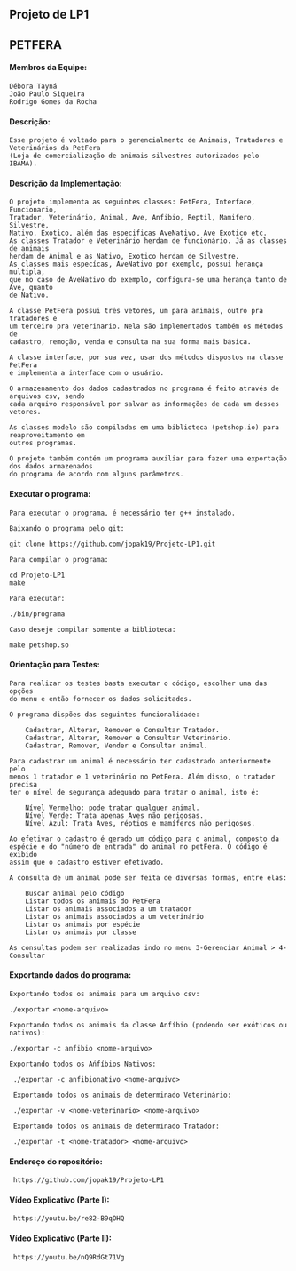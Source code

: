 ## Projeto de LP1

## PETFERA ##

#### Membros da Equipe:

    Débora Tayná
    João Paulo Siqueira
    Rodrigo Gomes da Rocha

#### Descrição:

    Esse projeto é voltado para o gerencialmento de Animais, Tratadores e Veterinários da PetFera 
    (Loja de comercialização de animais silvestres autorizados pelo IBAMA).

#### Descrição da Implementação:

    O projeto implementa as seguintes classes: PetFera, Interface, Funcionario, 
    Tratador, Veterinário, Animal, Ave, Anfibio, Reptil, Mamifero, Silvestre, 
    Nativo, Exotico, além das especificas AveNativo, Ave Exotico etc.
    As classes Tratador e Veterinário herdam de funcionário. Já as classes de animais
    herdam de Animal e as Nativo, Exotico herdam de Silvestre.
    As classes mais especícas, AveNativo por exemplo, possui herança multipla,
    que no caso de AveNativo do exemplo, configura-se uma herança tanto de Ave, quanto
    de Nativo.

    A classe PetFera possui três vetores, um para animais, outro pra tratadores e
    um terceiro pra veterinario. Nela são implementados também os métodos de 
    cadastro, remoção, venda e consulta na sua forma mais básica.

    A classe interface, por sua vez, usar dos métodos dispostos na classe PetFera
    e implementa a interface com o usuário.

    O armazenamento dos dados cadastrados no programa é feito através de arquivos csv, sendo
    cada arquivo responsável por salvar as informações de cada um desses vetores.

    As classes modelo são compiladas em uma biblioteca (petshop.io) para reaproveitamento em
    outros programas.

    O projeto também contém um programa auxiliar para fazer uma exportação dos dados armazenados
    do programa de acordo com alguns parâmetros.


#### Executar o programa:
    
    Para executar o programa, é necessário ter g++ instalado.

    Baixando o programa pelo git:

    git clone https://github.com/jopak19/Projeto-LP1.git

    Para compilar o programa:
 
    cd Projeto-LP1
    make

    Para executar:

    ./bin/programa

    Caso deseje compilar somente a biblioteca:

    make petshop.so
    

#### Orientação para Testes:

    Para realizar os testes basta executar o código, escolher uma das opções
    do menu e então fornecer os dados solicitados.

    O programa dispões das seguintes funcionalidade:

        Cadastrar, Alterar, Remover e Consultar Tratador.
        Cadastrar, Alterar, Remover e Consultar Veterinário.
        Cadastrar, Remover, Vender e Consultar animal.

    Para cadastrar um animal é necessário ter cadastrado anteriormente pelo
    menos 1 tratador e 1 veterinário no PetFera. Além disso, o tratador precisa
    ter o nível de segurança adequado para tratar o animal, isto é:
    
        Nível Vermelho: pode tratar qualquer animal.
        Nível Verde: Trata apenas Aves não perigosas.
        Nível Azul: Trata Aves, réptios e mamíferos não perigosos.

    Ao efetivar o cadastro é gerado um código para o animal, composto da
    espécie e do "número de entrada" do animal no petFera. O código é exibido
    assim que o cadastro estiver efetivado.
 
    A consulta de um animal pode ser feita de diversas formas, entre elas:
    
        Buscar animal pelo código
        Listar todos os animais do PetFera
        Listar os animais associados a um tratador
        Listar os animais associados a um veterinário
        Listar os animais por espécie
        Listar os animais por classe

    As consultas podem ser realizadas indo no menu 3-Gerenciar Animal > 4-Consultar 


#### Exportando dados do programa:

    Exportando todos os animais para um arquivo csv:

    ./exportar <nome-arquivo>

    Exportando todos os animais da classe Anfíbio (podendo ser exóticos ou nativos):

    ./exportar -c anfibio <nome-arquivo>

    Exportando todos os Ańfíbios Nativos:

     ./exportar -c anfibionativo <nome-arquivo>

     Exportando todos os animais de determinado Veterinário:

     ./exportar -v <nome-veterinario> <nome-arquivo>

     Exportando todos os animais de determinado Tratador:

     ./exportar -t <nome-tratador> <nome-arquivo>


#### Endereço do repositório: 
     https://github.com/jopak19/Projeto-LP1
    
#### Vídeo Explicativo (Parte I):
     https://youtu.be/re82-B9qOHQ
     
#### Vídeo Explicativo (Parte II):
     https://youtu.be/nQ9RdGt71Vg
